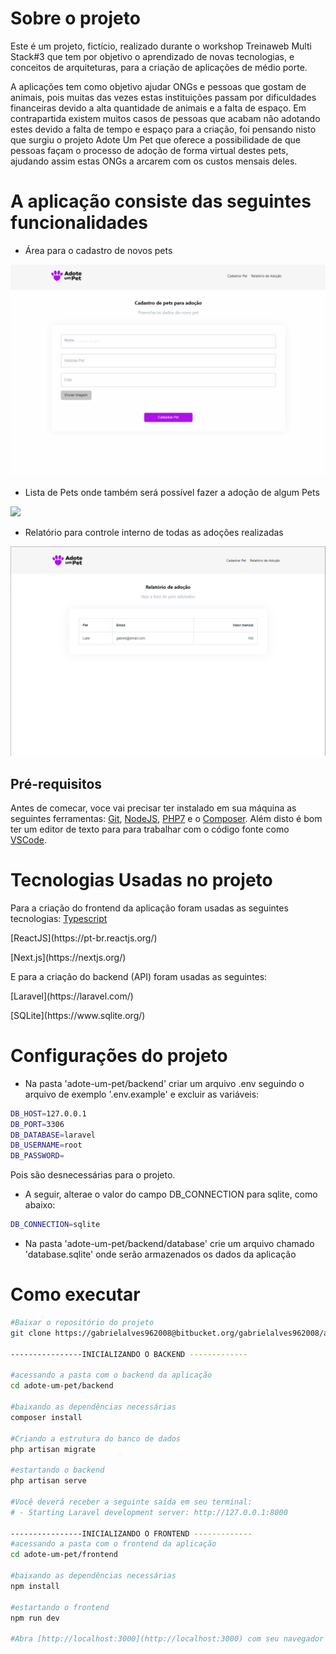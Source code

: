 # Sobre o projeto
<p> Este é um projeto, fictício, realizado durante o workshop Treinaweb Multi Stack#3 que tem por objetivo o aprendizado de novas tecnologias, 
e conceitos de arquiteturas, para a criação de aplicações de médio porte.</p>

<p>A aplicações tem como objetivo ajudar ONGs e pessoas que gostam de animais, pois muitas das vezes estas instituições passam por dificuldades
financeiras devido a alta quantidade de animais e a falta de espaço. Em contrapartida existem muitos casos de pessoas que acabam  não adotando estes devido a falta de tempo e espaço para a criação, foi pensando nisto que surgiu o projeto Adote Um Pet que oferece a possibilidade de que pessoas façam o processo de  adoção de forma virtual destes pets, ajudando assim estas ONGs a arcarem com os custos mensais deles.</p>


# A aplicação consiste das seguintes funcionalidades

- Área para o cadastro de novos pets
<p><img src="frontend/public/to_readme/media.gif" /></p>



- Lista de Pets onde também será possível fazer a adoção de algum Pets
<p><img src="frontend/public/to_readme/media2.gif" /></p>



- Relatório para controle interno de todas as adoções realizadas
<p><img src="frontend/public/to_readme/media3.PNG" /></p>



## Pré-requisitos

Antes de comecar, voce vai precisar ter instalado em sua máquina as seguintes ferramentas: [Git](https://git-scm.com), [NodeJS](https://nodejs.org/en/), [PHP7](https://www.php.net/) e o [Composer](https://getcomposer.org/).
Além disto é bom ter um editor de texto para para trabalhar com o código fonte como [VSCode](https://code.visualstudio.com/).



# Tecnologias Usadas no projeto

Para a criação do frontend da aplicação foram usadas as seguintes tecnologias:
[Typescript](https://www.typescriptlang.org/)
<p>[ReactJS](https://pt-br.reactjs.org/)</p>
<p>[Next.js](https://nextjs.org/)</p>

E para a criação do backend (API) foram usadas as seguintes:
<p>[Laravel](https://laravel.com/)</p>
<p>[SQLite](https://www.sqlite.org/)</p>

# Configurações do projeto
- Na pasta 'adote-um-pet/backend' criar um arquivo .env seguindo o arquivo de exemplo '.env.example' e excluir as variáveis:

```bash
DB_HOST=127.0.0.1
DB_PORT=3306
DB_DATABASE=laravel
DB_USERNAME=root
DB_PASSWORD=
```
Pois são desnecessárias para o projeto.

- A seguir, alterae o valor do campo DB_CONNECTION para sqlite, como abaixo:

```bash
DB_CONNECTION=sqlite
```

 - Na pasta 'adote-um-pet/backend/database' crie um arquivo chamado 'database.sqlite' onde serão armazenados os dados da aplicação


# Como executar
```bash
#Baixar o repositório do projeto
git clone https://gabrielalves962008@bitbucket.org/gabrielalves962008/adote-um-pet.git

----------------INICIALIZANDO O BACKEND -------------
   
#acessando a pasta com o backend da aplicação 
cd adote-um-pet/backend
   
#baixando as dependências necessárias
composer install
   
#Criando a estrutura do banco de dados
php artisan migrate

#estartando o backend
php artisan serve
   
#Você deverá receber a seguinte saída em seu terminal: 
# - Starting Laravel development server: http://127.0.0.1:8000

----------------INICIALIZANDO O FRONTEND -------------    
#acessando a pasta com o frontend da aplicação 
cd adote-um-pet/frontend
   
#baixando as dependências necessárias
npm install 
   
#estartando o frontend
npm run dev
   
#Abra [http://localhost:3000](http://localhost:3000) com seu navegador para ver o resultado.
  
```
